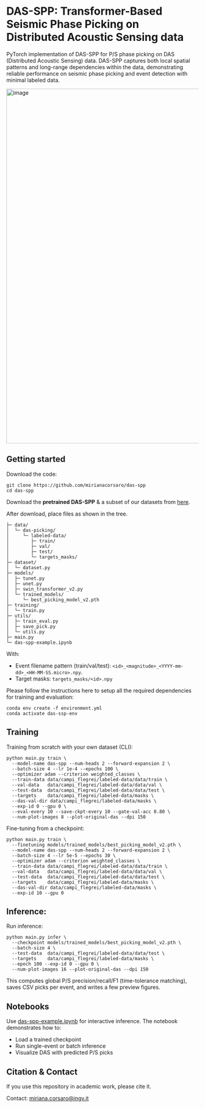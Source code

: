 # DAS-SPP: Transformer-Based Seismic Phase Picking on Distributed Acoustic Sensing data

PyTorch implementation of DAS-SPP for P/S phase picking on DAS (Distributed Acoustic Sensing) data. DAS-SPP captures both local spatial patterns and long-range dependencies within the data, demonstrating reliable performance on seismic phase picking and event detection with minimal labeled data. 

<img width="1254" height="929" alt="image" src="https://github.com/user-attachments/assets/61bf582a-bf52-442b-8d5d-bf66dcf76f64" />


## Getting started

Download the code:

```
git clone https://github.com/mirianacorsaro/das-spp
cd das-spp
```

Download the **pretrained DAS-SPP** & a subset of our datasets from [here](https://drive.google.com/drive/folders/1UkeosTOsF130dHzRfRU3FLvXnnzQXorB?usp=sharing).

After download, place files as shown in the tree.

```
├─ data/
│  └─ das-picking/
│     └─ labeled-data/
│        ├─ train/                   
│        ├─ val/
│        ├─ test/
│        └─ targets_masks/           
├─ dataset/
│  └─ dataset.py                     
├─ models/
│  ├─ tunet.py                     
│  ├─ unet.py                      
│  ├─ swin_transformer_v2.py        
│  └─ trained_models/
│     └─ best_picking_model_v2.pth   
├─ training/
│  └─ train.py                     
├─ utils/
│  ├─ train_eval.py                 
│  ├─ save_pick.py                   
│  └─ utils.py                       
├─ main.py                          
└─ das-spp-example.ipynb            
```

With:
- Event filename pattern (train/val/test): ```<id>_<magnitude>_<YYYY-mm-dd>_<HH-MM-SS.micro>.npy```.
- Target masks: ```targets_masks/<id>.npy```   

Please follow the instructions here to setup all the required dependencies for training and evaluation:

```
conda env create -f environment.yml
conda activate das-ssp-env
```

## Training

Training from scratch with your own dataset (CLI):

```
python main.py train \
  --model-name das-spp --num-heads 2 --forward-expansion 2 \
  --batch-size 4 --lr 1e-4 --epochs 100 \
  --optimizer adam --criterion weighted_classes \
  --train-data data/campi_flegrei/labeled-data/data/train \
  --val-data   data/campi_flegrei/labeled-data/data/val \
  --test-data  data/campi_flegrei/labeled-data/data/test \
  --targets    data/campi_flegrei/labeled-data/masks \
  --das-val-dir data/campi_flegrei/labeled-data/masks \
  --exp-id 0 --gpu 0 \
  --eval-every 10 --save-ckpt-every 10 --gate-val-acc 0.80 \
  --num-plot-images 8 --plot-original-das --dpi 150
```

Fine-tuning from a checkpoint:

```
python main.py train \
  --finetuning models/trained_models/best_picking_model_v2.pth \
  --model-name das-spp --num-heads 2 --forward-expansion 2 \
  --batch-size 4 --lr 5e-5 --epochs 30 \
  --optimizer adam --criterion weighted_classes \
  --train-data data/campi_flegrei/labeled-data/data/train \
  --val-data   data/campi_flegrei/labeled-data/data/val \
  --test-data  data/campi_flegrei/labeled-data/data/test \
  --targets    data/campi_flegrei/labeled-data/masks \
  --das-val-dir data/campi_flegrei/labeled-data/masks \
  --exp-id 10 --gpu 0
```

## Inference:

Run inference:

```
python main.py infer \
  --checkpoint models/trained_models/best_picking_model_v2.pth \
  --batch-size 4 \
  --test-data  data/campi_flegrei/labeled-data/data/test \
  --targets    data/campi_flegrei/labeled-data/masks \
  --epoch 100 --exp-id 0 --gpu 0 \
  --num-plot-images 16 --plot-original-das --dpi 150
```

This computes global P/S precision/recall/F1 (time-tolerance matching), saves CSV picks per event, and writes a few preview figures.

## Notebooks

Use [das-spp-example.ipynb](https://github.com/mirianacorsaro/das-spp/blob/master/das-spp_example.ipynb) for interactive inference. The notebook demonstrates how to:
- Load a trained checkpoint
- Run single-event or batch inference
- Visualize DAS with predicted P/S picks

## Citation & Contact

If you use this repository in academic work, please cite it.

Contact: miriana.corsaro@ingv.it
